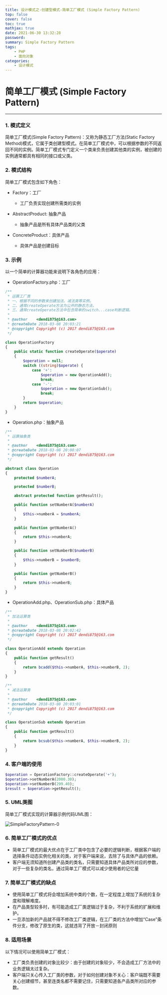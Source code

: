 ```yaml
---
title: 设计模式之-创建型模式-简单工厂模式 (Simple Factory Pattern)
top: false
cover: false
toc: true
mathjax: true
date: 2021-06-30 13:32:28
password:
summary: Simple Factory Pattern
tags:
	- PHP
	- 面向对象
categories:
	- 设计模式
---
```


# 简单工厂模式 (Simple Factory Pattern)

---

### 1. 模式定义

简单工厂模式(Simple Factory Pattern)：又称为静态工厂方法(Static Factory Method)模式，它属于类创建型模式。在简单工厂模式中，可以根据参数的不同返回不同的实例。简单工厂模式专门定义一个类来负责创建其他类的实例，被创建的实例通常都具有相同的接口或父类。

### 2. 模式结构

简单工厂模式包含如下角色：

* Factory：工厂
    * 工厂负责实现创建所需类的实例

* AbstractProduct: 抽象产品
    * 抽象产品是所有具体产品类的父类

* ConcreteProduct：具体产品
    * 具体产品是创建目标

### 3. 示例

以一个简单的计算器功能来说明下各角色的应用：

* OperationFactory.php：工厂

```php
/**
 * 运算工厂类
 * 一、根据不同的参数来创建加法、减法类等实例。
 * 二、通常createOperate方法为公开的静态方法。
 * 三、通常createOperate方法中包含简单的switch...case判断逻辑。
 *
 * @author    <dendi875@163.com>
 * @createDate 2018-03-08 20:03:21
 * @copyright Copyright (c) 2017 dendi875@163.com
 */

class OperationFactory
{
    public static function createOperate($operate)
    {
        $operation = null;
        switch ((string)$operate) {
            case '+':
                $operation = new OperationAdd();
                break;
            case '-':
                $operation = new OperationSub();
                break;
        }
        return $operation;
    }
}
```


* Operation.php：抽象产品

```php
/**
 * 运算抽象类
 *
 * @author    <dendi875@163.com>
 * @createDate 2018-03-08 20:00:07
 * @copyright Copyright (c) 2017 dendi875@163.com
 */

abstract class Operation
{
    protected $numberA;

    protected $numberB;

    abstract protected function getResult();

    public function setNumberA($numberA)
    {
        $this->numberA = $numberA;
    }

    public function getNumberA()
    {
        return $this->numberA;
    }

    public function setNumberB($numberB)
    {
        $this->numberB = $numberB;
    }

    public function getNumberB()
    {
        return $this->numberB;
    }
}
```

* OperationAdd.php、OperationSub.php：具体产品

```php
/**
 * 加法运算类
 *
 * @author    <dendi875@163.com>
 * @createDate 2018-03-08 20:02:42
 * @copyright Copyright (c) 2017 dendi875@163.com
 */

class OperationAdd extends Operation
{
    public function getResult()
    {
        return bcadd($this->numberA, $this->numberB, 2);
    }
}

/**
 * 减法运算类
 *
 * @author    <dendi875@163.com>
 * @createDate 2018-03-08 20:03:01
 * @copyright Copyright (c) 2017 dendi875@163.com
 */

class OperationSub extends Operation
{
    public function getResult()
    {
        return bcsub($this->numberA, $this->numberB, 2);
    }
}
```

### 4. 客户端的使用
```php
$operation = OperationFactory::createOperate('+');
$operation->setNumberA(2000.30);
$operation->setNumberB(299.40);
$result = $operation->getResult();
```

### 5. UML类图

简单工厂模式实现的计算器示例代码UML图：

![SimpleFactoryPattern-0](https://cdn.jsdelivr.net/gh/dendi875/images/PicGo/SimpleFactoryPattern-0.png)

### 6. 简单工厂模式的优点

* 简单工厂模式的最大优点在于工厂类中包含了必要的逻辑判断，根据客户端的选择条件动态实例化相关的类，对于客户端来说，去除了与具体产品的依赖。
* 客户端无须知道所创建产品类的类名，只需要知道具体产品类所对应的参数，对于一些复杂的类名，通过简单工厂模式可以减少使用者的记忆量

### 7. 简单工厂模式的缺点

* 使用简单工厂模式将会增加系统中类的个数，在一定程度上增加了系统的复杂度和理解难度。
* 在产品类型较多时，有可能造成工厂类逻辑过于复杂，不利于系统的扩展和维护。
* 一旦添加新的产品就不得不修改工厂类逻辑，在工厂类的方法中增加“Case”条件分支，修改了原生的类，这就违背了开放－封闭原则

### 8. 适用场景

以下情况可以使用简单工厂模式：

* 工厂类负责创建的对象比较少：由于创建的对象较少，不会造成工厂方法中的业务逻辑太过复杂。
* 客户端只关心传入工厂类的参数，对于如何创建对象不关心：客户端既不需要关心创建细节，甚至连类名都不需要记住，只需要知道各产品类所对应的参数。